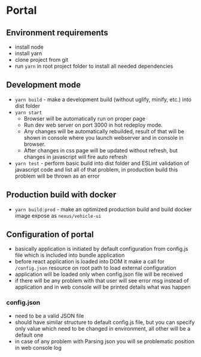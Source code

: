 
# Portal
## Environment requirements
- install node
- install yarn
- clone project from git
- run `yarn` in root project folder to install all needed dependencies

## Development mode 
- `yarn build` - make a development build (without uglify, minify, etc.) into dist folder
- `yarn start` 
  - Browser will be automatically run on proper page
  - Run dev web server on port 3000 in hot redeploy mode. 
  - Any changes will be automatically rebuilded, result of that will be shown in console where you launch webserver and in console in browser.
  - After changes in css page will be updated without refresh, but changes in javascript will fire auto refresh
- `yarn test` - perform basic build into dist folder and ESLint validation of javascript code and list all of that problem, in production build this problem will be thrown as an error
## Production build with docker
- `yarn build:prod` - make an optimized production build and build docker image expose as `nexus/vehicle-ui`

## Configuration of portal
- basically application is initiated by default configuration from config.js file which is included into bundle application 
- before react application is loaded into DOM it make a call for `/config.json` resource on root path to load external configuration
- application will be loaded only when config.json file will be received
- if there will be any problem with that user will see error msg instead of application and in web console will be printed details what was happen

### config.json
- need to be a valid JSON file
- should have similar structure to default config.js file, but you can specify only value which need to be changed in environment, all other will be a default one
- in case of any problem with Parsing json you will se problematic position in web console log
